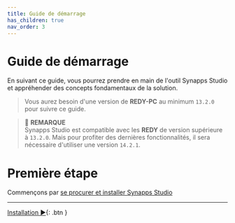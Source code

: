 ```yaml
---
title: Guide de démarrage
has_children: true
nav_order: 3
---
```


# Guide de démarrage

En suivant ce guide, vous pourrez prendre en main de l'outil Synapps Studio et appréhender des concepts fondamentaux de la solution.

> Vous aurez besoin d'une version de **REDY-PC** au minimum `13.2.0`  pour suivre ce guide.

> 📌 **REMARQUE**<br>
> Synapps Studio est compatible avec les **REDY** de version supérieure à `13.2.0`. Mais pour profiter des dernières fonctionnalités, il sera nécessaire d'utiliser une version `14.2.1`.

# Première étape
Commençons par [se procurer et installer Synapps Studio](./install)


--------------

[Installation ▶](./install){: .btn }

